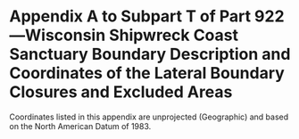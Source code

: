 # Appendix A to Subpart T of Part 922—Wisconsin Shipwreck Coast Sanctuary Boundary Description and Coordinates of the Lateral Boundary Closures and Excluded Areas


Coordinates listed in this appendix are unprojected (Geographic) and based on the North American Datum of 1983.


